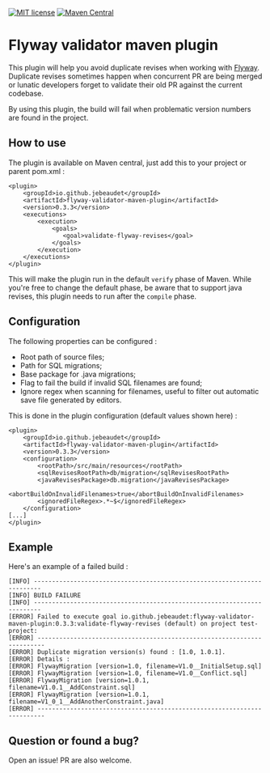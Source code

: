 [![MIT license](http://img.shields.io/badge/license-MIT-brightgreen.svg)](https://github.com/jebeaudet/flyway-validator-maven-plugin/blob/master/LICENSE)
[![Maven Central](https://maven-badges.herokuapp.com/maven-central/io.github.jebeaudet/flyway-validator-maven-plugin/badge.svg)](https://maven-badges.herokuapp.com/maven-central/io.github.jebeaudet/flyway-validator-maven-plugin)

# Flyway validator maven plugin
This plugin will help you avoid duplicate revises when working with [Flyway](https://flywaydb.org/). Duplicate revises sometimes happen when concurrent PR are being merged or lunatic developers forget to validate their old PR against the current codebase.

By using this plugin, the build will fail when problematic version numbers are found in the project.

## How to use
The plugin is available on Maven central, just add this to your project or parent pom.xml : 
```
<plugin>
    <groupId>io.github.jebeaudet</groupId>
    <artifactId>flyway-validator-maven-plugin</artifactId>
    <version>0.3.3</version>
    <executions>
        <execution>
            <goals>
               <goal>validate-flyway-revises</goal>
            </goals>
        </execution>
    </executions>
</plugin>
```
This will make the plugin run in the default `verify` phase of Maven. While you're free to change the default phase, be aware that to support java revises, this plugin needs to run after the `compile` phase.

## Configuration
The following properties can be configured : 
* Root path of source files;
* Path for SQL migrations;
* Base package for .java migrations;
* Flag to fail the build if invalid SQL filenames are found;
* Ignore regex when scanning for filenames, useful to filter out automatic save file generated by editors.

This is done in the plugin configuration (default values shown here) : 
```
<plugin>
    <groupId>io.github.jebeaudet</groupId>
    <artifactId>flyway-validator-maven-plugin</artifactId>
    <version>0.3.3</version>
    <configuration>
        <rootPath>/src/main/resources</rootPath>
        <sqlRevisesRootPath>db/migration</sqlRevisesRootPath>
        <javaRevisesPackage>db.migration</javaRevisesPackage>
        <abortBuildOnInvalidFilenames>true</abortBuildOnInvalidFilenames>
        <ignoredFileRegex>.*~$</ignoredFileRegex>
    </configuration>
[...]
</plugin>
```

## Example
Here's an example of a failed build : 
```
[INFO] ------------------------------------------------------------------------
[INFO] BUILD FAILURE
[INFO] ------------------------------------------------------------------------
[ERROR] Failed to execute goal io.github.jebeaudet:flyway-validator-maven-plugin:0.3.3:validate-flyway-revises (default) on project test-project:
[ERROR] ------------------------------------------------------------------------
[ERROR] Duplicate migration version(s) found : [1.0, 1.0.1].
[ERROR] Details :
[ERROR] FlywayMigration [version=1.0, filename=V1.0__InitialSetup.sql]
[ERROR] FlywayMigration [version=1.0, filename=V1.0__Conflict.sql]
[ERROR] FlywayMigration [version=1.0.1, filename=V1.0.1__AddConstraint.sql]
[ERROR] FlywayMigration [version=1.0.1, filename=V1_0_1__AddAnotherConstraint.java]
[ERROR] ------------------------------------------------------------------------
```

## Question or found a bug? 
Open an issue! PR are also welcome.
